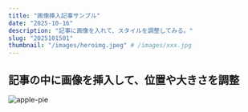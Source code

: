 ```yaml
---
title: "画像挿入記事サンプル"
date: "2025-10-16"
description: "記事に画像を入れて、スタイルを調整してみる。"
slug: "2025101501"
thumbnail: "/images/heroimg.jpeg" # /images/xxx.jpg
---
```


## 記事の中に画像を挿入して、位置や大きさを調整

![apple-pie](/images/heroimg.jpeg)